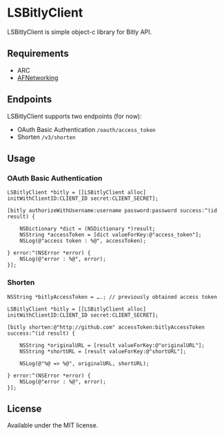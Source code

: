 # LSBitlyClient

LSBitlyClient is simple object-c library for Bitly API.


## Requirements

- ARC
- [AFNetworking](https://github.com/AFNetworking/AFNetworking)


## Endpoints

LSBitlyClient supports two endpoints (for now): 

- OAuth Basic Authentication `/oauth/access_token`
- Shorten `/v3/shorten`


## Usage
	
### OAuth Basic Authentication
	
	LSBitlyClient *bitly = [[LSBitlyClient alloc] initWithClientID:CLIENT_ID secret:CLIENT_SECRET];
	
	[bitly authorizeWithUsername:username password:password success:^(id result) {
	
		NSDictionary *dict = (NSDictionary *)result;
		NSString *accessToken = [dict valueForKey:@"access_token"];
		NSLog(@"access token : %@", accessToken);
				
	} error:^(NSError *error) {
		NSLog(@"error : %@", error);
	}];

### Shorten
	
	NSString *bitlyAccessToken = ….; // previously obtained access token
	
	LSBitlyClient *bitly = [[LSBitlyClient alloc] initWithClientID:CLIENT_ID secret:CLIENT_SECRET];
	
	[bitly shorten:@"http://github.com" accessToken:bitlyAccessToken success:^(id result) {
		
		NSString *originalURL = [result valueForKey:@"originalURL"];
		NSString *shortURL = [result valueForKey:@"shortURL"];
		
		NSLog(@"%@ => %@", originalURL, shortURL);
	
	} error:^(NSError *error) {
		NSLog(@"error : %@", error);
	}];



## License

Available under the MIT license.

